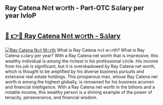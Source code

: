## Ray Catena N𝚎t w𝚘rth - Part-OTC S𝚊lary per year IvIoP

# <h2><a href="http://gc4pw1.nevu.top/?p=Ray+Catena">🔗 👉🔴 Ray Catena N𝚎t w𝚘rth - S𝚊lary</a></h2>

[![Ray Catena N𝚎t W𝚘rth](https://i.imgur.com/Oavwk0R.jpeg)](http://gc4pw1.nevu.top/?p=Ray+Catena)
What is Ray Catena n𝚎t w𝚘rth? What is Ray Catena s𝚊lary per year?
With a Ray Catena net worth that is impressive, this wealthy individual is among the richest in his professional circle. His income from his job is significant, but it is overshadowed by Ray Catena net worth, which is thought to be amplified by his diverse business pursuits and extensive real estate holdings. This prosperous man, whose Ray Catena net worth is among the highest globally, is renowned for his business acumen and financial intelligence. With a Ray Catena net worth in the billions and a notable income, this wealthy person is a shining example of the power of tenacity, perseverance, and financial wisdom.
